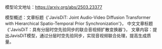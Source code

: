 模型论文地址：https://arxiv.org/abs/2503.23377

模型概述：文章标题《'JavisDiT: Joint Audio-Video Diffusion Transformer with Hierarchical Spatio-Temporal Prior Synchronization'》，
中文文章标题《'JavisDiT：具有分层时空先验同步的联合音视频扩散变换器'》，
文章内容：提出JavisDiT模型，通过分层时空先验同步，实现音视频联合处理，提高生成质量。
